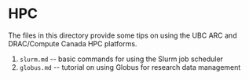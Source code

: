 # HPC

The files in this directory provide some tips on using the UBC ARC and DRAC/Compute Canada HPC platforms.
1. `slurm.md` -- basic commands for using the Slurm job scheduler
2. `globus.md` -- tutorial on using Globus for research data management

